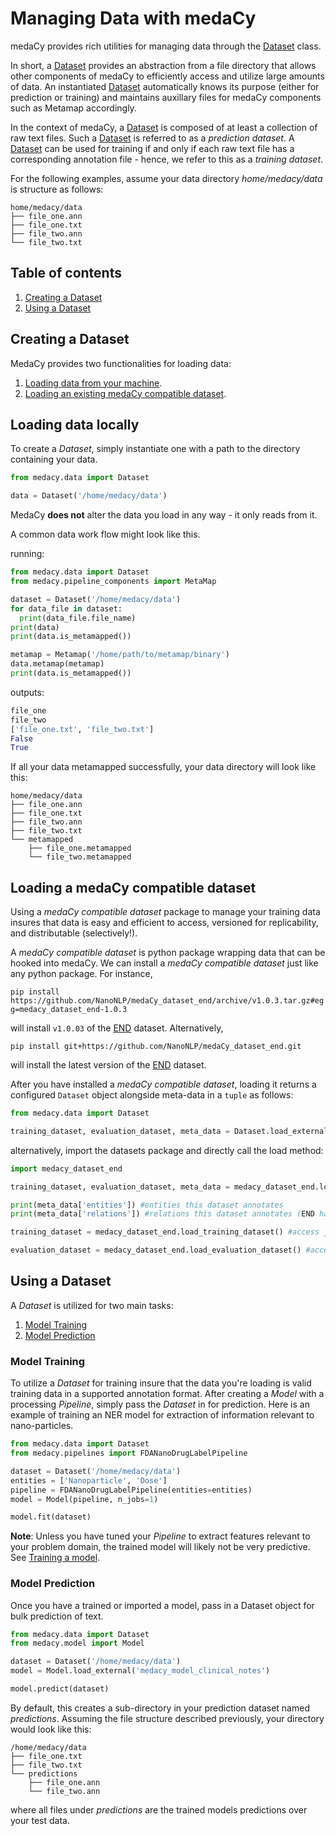 # Managing Data with medaCy
medaCy provides rich utilities for managing data through the
[Dataset](../../medacy/data/dataset.py) class.

In short, a [Dataset](../../medacy/data/dataset.py)
provides an abstraction from a file directory that allows other components
of medaCy to efficiently access and utilize large amounts of data. An instantiated
[Dataset](../../medacy/data/dataset.py) automatically knows its purpose
(either for prediction or training) and maintains auxillary files for
medaCy components such as Metamap accordingly.

In the context of medaCy, a [Dataset](../../medacy/data/dataset.py) is
composed of at least a collection of raw text files. Such a [Dataset](../../medacy/data/dataset.py)
is referred to as a *prediction dataset*. A [Dataset](../../medacy/data/dataset.py) can
be used for training if and only if each raw text file has a corresponding annotation file - hence,
we refer to this as a *training dataset*.

For the following examples, assume your data directory *home/medacy/data* is structure as follows:
```
home/medacy/data
├── file_one.ann
├── file_one.txt
├── file_two.ann
└── file_two.txt
```

## Table of contents
1. [Creating a Dataset](#creating-a-dataset)
2. [Using a Dataset](#using-a-dataset)

## Creating a Dataset
MedaCy provides two functionalities for loading data:
1. [Loading data from your machine](#loading-data-locally).
2. [Loading an existing medaCy compatible dataset](#loading-a-medacy-compatible-dataset).


## Loading data locally
To create a *Dataset*, simply instantiate one with a path to the directory containing your data.

```python
from medacy.data import Dataset

data = Dataset('/home/medacy/data')
```

MedaCy **does not** alter the data you load in any way - it only reads from it.

A common data work flow might look like this.

running:

```python
from medacy.data import Dataset
from medacy.pipeline_components import MetaMap

dataset = Dataset('/home/medacy/data')
for data_file in dataset:
  print(data_file.file_name)
print(data)
print(data.is_metamapped())

metamap = Metamap('/home/path/to/metamap/binary')
data.metamap(metamap)
print(data.is_metamapped())
```

outputs:

```python
file_one
file_two
['file_one.txt', 'file_two.txt']
False
True
```

If all your data metamapped successfully, your data directory will look like this:

```
home/medacy/data
├── file_one.ann
├── file_one.txt
├── file_two.ann
├── file_two.txt
└── metamapped
    ├── file_one.metamapped
    └── file_two.metamapped
```



## Loading a medaCy compatible dataset
Using a *medaCy compatible dataset* package to manage your training data insures that data is easy and efficient to access, versioned for replicability, and distributable (selectively!).

A *medaCy compatible dataset* is python package wrapping data that can be hooked into medaCy. We can install a *medaCy compatible dataset* just like any python package. For instance,


`pip install https://github.com/NanoNLP/medaCy_dataset_end/archive/v1.0.3.tar.gz#egg=medacy_dataset_end-1.0.3`

will install `v1.0.03` of the [END](https://www.ncbi.nlm.nih.gov/pmc/articles/PMC5644562/) dataset. Alternatively,

`pip install git+https://github.com/NanoNLP/medaCy_dataset_end.git`

will install the latest version of the [END](https://www.ncbi.nlm.nih.gov/pmc/articles/PMC5644562/) dataset.

After you have installed a *medaCy compatible dataset*, loading it returns a configured `Dataset` object alongside meta-data in a `tuple` as follows:

```python
from medacy.data import Dataset

training_dataset, evaluation_dataset, meta_data = Dataset.load_external('medacy_dataset_end')

```

alternatively, import the datasets package and directly call the load method:

```python
import medacy_dataset_end

training_dataset, evaluation_dataset, meta_data = medacy_dataset_end.load()

print(meta_data['entities']) #entities this dataset annotates
print(meta_data['relations']) #relations this dataset annotates (END has None)

training_dataset = medacy_dataset_end.load_training_dataset() #access just training

evaluation_dataset = medacy_dataset_end.load_evaluation_dataset() #access just evaluation

```

## Using a Dataset
A *Dataset* is utilized for two main tasks:

1. [Model Training](#model-training)
2. [Model Prediction](#model-prediction)

### Model Training
To utilize a *Dataset* for training insure that the data you're loading is valid training data in a supported annotation format. After creating a *Model* with a processing *Pipeline*, simply pass the *Dataset* in for prediction. Here is an example of training an NER model for extraction of information relevant to nano-particles.

```python
from medacy.data import Dataset
from medacy.pipelines import FDANanoDrugLabelPipeline

dataset = Dataset('/home/medacy/data')
entities = ['Nanoparticle', 'Dose']
pipeline = FDANanoDrugLabelPipeline(entities=entities)
model = Model(pipeline, n_jobs=1)

model.fit(dataset)
```

**Note**: Unless you have tuned your *Pipeline* to extract features relevant to your problem domain, the trained model will likely not be very predictive. See [Training a model](model_training.md).

### Model Prediction

Once you have a trained or imported a model, pass in a Dataset object for bulk prediction of text.

```python
from medacy.data import Dataset
from medacy.model import Model

dataset = Dataset('/home/medacy/data')
model = Model.load_external('medacy_model_clinical_notes')

model.predict(dataset)
```

By default, this creates a sub-directory in your prediction dataset named *predictions*. Assuming the file structure described previously, your directory would look like this:

```
/home/medacy/data
├── file_one.txt
├── file_two.txt
└── predictions
    ├── file_one.ann
    └── file_two.ann
```

where all files under *predictions* are the trained models predictions over your test data.

